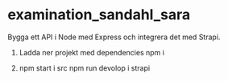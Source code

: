 # examination_sandahl_sara
Bygga ett API i Node med Express och integrera det med Strapi. 

1. Ladda ner projekt med dependencies 
npm i

2. npm start i src
npm run devolop i strapi


